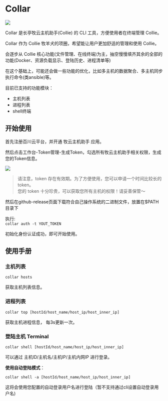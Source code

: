 # Collar

![](https://cdn.dvkunion.cn/collar/collar.png)

Collar 是长亭牧云主机助手(Collie) 的 CLI 工具，方便使用者在终端管理 Collie。

Collar 作为 Collie 牧羊犬的项圈，希望能让用户更加舒适的管理和使用 Collie。

会逐步从 Collie 核心功能(文件管理、在线终端)为主，抽空慢慢填齐其余的全部的功能(Docker、资源负载显示、登陆历史、进程清单等)

在这个基础上，可能还会做一些功能的优化，比如多主机的数据聚合、多主机同步执行命令(类ansible)等。

目前已支持的功能模块：

+ 主机列表
+ 进程列表
+ shell终端

## 开始使用

首先注册百川云平台，并开通 牧云主机助手 应用。

然后点击工作台-Token管理-生成Token，勾选所有牧云主机助手相关权限，生成您的Token信息。

![](https://cdn.dvkunion.cn/collar/c1d25c402e94487b8e0dcfd18d4c297a.png)

> 请注意，token 存在有效期。为了方便使用，您可以申请一个时间比较长的 token。  
> 您的 token 十分珍贵，可以获取您所有主机的权限！请妥善保管～

然后在github-release页面下载符合自己操作系统的二进制文件，放置在$PATH目录下

执行:  
`collar auth -t YOUT_TOKEN`

初始化身份认证成功，即可开始使用。

## 使用手册

### 主机列表

`collar hosts`

获取主机列表信息。

### 进程列表
`collar top [hostId/host_name/host_ip/host_inner_ip]`

获取主机进程信息， 每3s更新一次。

### 登陆主机 Terminal

`collar shell [hostId/host_name/host_ip/host_inner_ip]`

可以通过 主机ID/主机名/主机IP/主机内网IP 进行登录。  

**使用自动登陆模式**：

`collar shell -a [hostId/host_name/host_ip/host_inner_ip]`

这将会使用您配置的自动登录用户名进行登陆（暂不支持通过cli设置自动登录用户名)